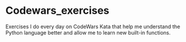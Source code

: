 # Codewars_exercises
Exercises I do every day on CodeWars Kata that help me understand the Python language better and allow me to learn new built-in functions.
